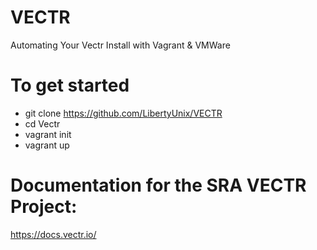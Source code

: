 # VECTR
Automating Your Vectr Install with Vagrant & VMWare

# To get started
* git clone https://github.com/LibertyUnix/VECTR
* cd Vectr
* vagrant init
* vagrant up

# Documentation for the SRA VECTR Project:

https://docs.vectr.io/
